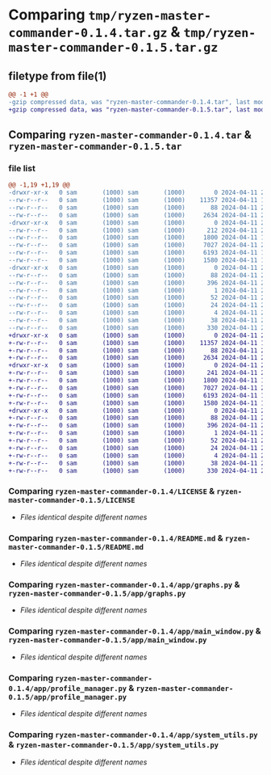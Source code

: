 # Comparing `tmp/ryzen-master-commander-0.1.4.tar.gz` & `tmp/ryzen-master-commander-0.1.5.tar.gz`

## filetype from file(1)

```diff
@@ -1 +1 @@
-gzip compressed data, was "ryzen-master-commander-0.1.4.tar", last modified: Thu Apr 11 20:31:00 2024, max compression
+gzip compressed data, was "ryzen-master-commander-0.1.5.tar", last modified: Thu Apr 11 20:35:16 2024, max compression
```

## Comparing `ryzen-master-commander-0.1.4.tar` & `ryzen-master-commander-0.1.5.tar`

### file list

```diff
@@ -1,19 +1,19 @@
-drwxr-xr-x   0 sam       (1000) sam       (1000)        0 2024-04-11 20:31:00.500397 ryzen-master-commander-0.1.4/
--rw-r--r--   0 sam       (1000) sam       (1000)    11357 2024-04-11 19:38:16.000000 ryzen-master-commander-0.1.4/LICENSE
--rw-r--r--   0 sam       (1000) sam       (1000)       88 2024-04-11 20:31:00.500397 ryzen-master-commander-0.1.4/PKG-INFO
--rw-r--r--   0 sam       (1000) sam       (1000)     2634 2024-04-11 20:11:01.000000 ryzen-master-commander-0.1.4/README.md
-drwxr-xr-x   0 sam       (1000) sam       (1000)        0 2024-04-11 20:31:00.500397 ryzen-master-commander-0.1.4/app/
--rw-r--r--   0 sam       (1000) sam       (1000)      212 2024-04-11 20:25:49.000000 ryzen-master-commander-0.1.4/app/__init__.py
--rw-r--r--   0 sam       (1000) sam       (1000)     1800 2024-04-11 19:04:29.000000 ryzen-master-commander-0.1.4/app/graphs.py
--rw-r--r--   0 sam       (1000) sam       (1000)     7027 2024-04-11 20:06:15.000000 ryzen-master-commander-0.1.4/app/main_window.py
--rw-r--r--   0 sam       (1000) sam       (1000)     6193 2024-04-11 19:28:04.000000 ryzen-master-commander-0.1.4/app/profile_manager.py
--rw-r--r--   0 sam       (1000) sam       (1000)     1580 2024-04-11 19:19:29.000000 ryzen-master-commander-0.1.4/app/system_utils.py
-drwxr-xr-x   0 sam       (1000) sam       (1000)        0 2024-04-11 20:31:00.500397 ryzen-master-commander-0.1.4/ryzen_master_commander.egg-info/
--rw-r--r--   0 sam       (1000) sam       (1000)       88 2024-04-11 20:31:00.000000 ryzen-master-commander-0.1.4/ryzen_master_commander.egg-info/PKG-INFO
--rw-r--r--   0 sam       (1000) sam       (1000)      396 2024-04-11 20:31:00.000000 ryzen-master-commander-0.1.4/ryzen_master_commander.egg-info/SOURCES.txt
--rw-r--r--   0 sam       (1000) sam       (1000)        1 2024-04-11 20:31:00.000000 ryzen-master-commander-0.1.4/ryzen_master_commander.egg-info/dependency_links.txt
--rw-r--r--   0 sam       (1000) sam       (1000)       52 2024-04-11 20:31:00.000000 ryzen-master-commander-0.1.4/ryzen_master_commander.egg-info/entry_points.txt
--rw-r--r--   0 sam       (1000) sam       (1000)       24 2024-04-11 20:31:00.000000 ryzen-master-commander-0.1.4/ryzen_master_commander.egg-info/requires.txt
--rw-r--r--   0 sam       (1000) sam       (1000)        4 2024-04-11 20:31:00.000000 ryzen-master-commander-0.1.4/ryzen_master_commander.egg-info/top_level.txt
--rw-r--r--   0 sam       (1000) sam       (1000)       38 2024-04-11 20:31:00.500397 ryzen-master-commander-0.1.4/setup.cfg
--rw-r--r--   0 sam       (1000) sam       (1000)      330 2024-04-11 20:30:51.000000 ryzen-master-commander-0.1.4/setup.py
+drwxr-xr-x   0 sam       (1000) sam       (1000)        0 2024-04-11 20:35:16.950986 ryzen-master-commander-0.1.5/
+-rw-r--r--   0 sam       (1000) sam       (1000)    11357 2024-04-11 19:38:16.000000 ryzen-master-commander-0.1.5/LICENSE
+-rw-r--r--   0 sam       (1000) sam       (1000)       88 2024-04-11 20:35:16.950986 ryzen-master-commander-0.1.5/PKG-INFO
+-rw-r--r--   0 sam       (1000) sam       (1000)     2634 2024-04-11 20:11:01.000000 ryzen-master-commander-0.1.5/README.md
+drwxr-xr-x   0 sam       (1000) sam       (1000)        0 2024-04-11 20:35:16.949986 ryzen-master-commander-0.1.5/app/
+-rw-r--r--   0 sam       (1000) sam       (1000)      241 2024-04-11 20:33:33.000000 ryzen-master-commander-0.1.5/app/__init__.py
+-rw-r--r--   0 sam       (1000) sam       (1000)     1800 2024-04-11 19:04:29.000000 ryzen-master-commander-0.1.5/app/graphs.py
+-rw-r--r--   0 sam       (1000) sam       (1000)     7027 2024-04-11 20:06:15.000000 ryzen-master-commander-0.1.5/app/main_window.py
+-rw-r--r--   0 sam       (1000) sam       (1000)     6193 2024-04-11 19:28:04.000000 ryzen-master-commander-0.1.5/app/profile_manager.py
+-rw-r--r--   0 sam       (1000) sam       (1000)     1580 2024-04-11 19:19:29.000000 ryzen-master-commander-0.1.5/app/system_utils.py
+drwxr-xr-x   0 sam       (1000) sam       (1000)        0 2024-04-11 20:35:16.949986 ryzen-master-commander-0.1.5/ryzen_master_commander.egg-info/
+-rw-r--r--   0 sam       (1000) sam       (1000)       88 2024-04-11 20:35:16.000000 ryzen-master-commander-0.1.5/ryzen_master_commander.egg-info/PKG-INFO
+-rw-r--r--   0 sam       (1000) sam       (1000)      396 2024-04-11 20:35:16.000000 ryzen-master-commander-0.1.5/ryzen_master_commander.egg-info/SOURCES.txt
+-rw-r--r--   0 sam       (1000) sam       (1000)        1 2024-04-11 20:35:16.000000 ryzen-master-commander-0.1.5/ryzen_master_commander.egg-info/dependency_links.txt
+-rw-r--r--   0 sam       (1000) sam       (1000)       52 2024-04-11 20:35:16.000000 ryzen-master-commander-0.1.5/ryzen_master_commander.egg-info/entry_points.txt
+-rw-r--r--   0 sam       (1000) sam       (1000)       24 2024-04-11 20:35:16.000000 ryzen-master-commander-0.1.5/ryzen_master_commander.egg-info/requires.txt
+-rw-r--r--   0 sam       (1000) sam       (1000)        4 2024-04-11 20:35:16.000000 ryzen-master-commander-0.1.5/ryzen_master_commander.egg-info/top_level.txt
+-rw-r--r--   0 sam       (1000) sam       (1000)       38 2024-04-11 20:35:16.950986 ryzen-master-commander-0.1.5/setup.cfg
+-rw-r--r--   0 sam       (1000) sam       (1000)      330 2024-04-11 20:33:44.000000 ryzen-master-commander-0.1.5/setup.py
```

### Comparing `ryzen-master-commander-0.1.4/LICENSE` & `ryzen-master-commander-0.1.5/LICENSE`

 * *Files identical despite different names*

### Comparing `ryzen-master-commander-0.1.4/README.md` & `ryzen-master-commander-0.1.5/README.md`

 * *Files identical despite different names*

### Comparing `ryzen-master-commander-0.1.4/app/graphs.py` & `ryzen-master-commander-0.1.5/app/graphs.py`

 * *Files identical despite different names*

### Comparing `ryzen-master-commander-0.1.4/app/main_window.py` & `ryzen-master-commander-0.1.5/app/main_window.py`

 * *Files identical despite different names*

### Comparing `ryzen-master-commander-0.1.4/app/profile_manager.py` & `ryzen-master-commander-0.1.5/app/profile_manager.py`

 * *Files identical despite different names*

### Comparing `ryzen-master-commander-0.1.4/app/system_utils.py` & `ryzen-master-commander-0.1.5/app/system_utils.py`

 * *Files identical despite different names*

